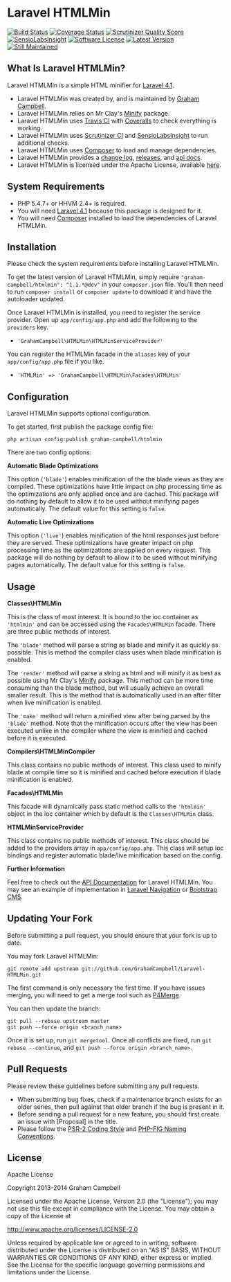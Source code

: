 Laravel HTMLMin
===============


[![Build Status](https://travis-ci.org/GrahamCampbell/Laravel-HTMLMin.png)](https://travis-ci.org/GrahamCampbell/Laravel-HTMLMin)
[![Coverage Status](https://coveralls.io/repos/GrahamCampbell/Laravel-HTMLMin/badge.png)](https://coveralls.io/r/GrahamCampbell/Laravel-HTMLMin)
[![Scrutinizer Quality Score](https://scrutinizer-ci.com/g/GrahamCampbell/Laravel-HTMLMin/badges/quality-score.png?s=b56aacf6a0c1b2e612c3d7dab63d212084e6b83b)](https://scrutinizer-ci.com/g/GrahamCampbell/Laravel-HTMLMin)
[![SensioLabsInsight](https://insight.sensiolabs.com/projects/bd487912-2c9a-454e-85f7-270928cf0c5f/mini.png)](https://insight.sensiolabs.com/projects/bd487912-2c9a-454e-85f7-270928cf0c5f)
[![Software License](https://poser.pugx.org/graham-campbell/htmlmin/license.png)](https://github.com/GrahamCampbell/Laravel-HTMLMin/blob/master/LICENSE.md)
[![Latest Version](https://poser.pugx.org/graham-campbell/htmlmin/v/stable.png)](https://packagist.org/packages/graham-campbell/htmlmin)
[![Still Maintained](http://stillmaintained.com/GrahamCampbell/Laravel-HTMLMin.png)](http://stillmaintained.com/GrahamCampbell/Laravel-HTMLMin)


## What Is Laravel HTMLMin?

Laravel HTMLMin is a simple HTML minifier for [Laravel 4.1](http://laravel.com).

* Laravel HTMLMin was created by, and is maintained by [Graham Campbell](https://github.com/GrahamCampbell).
* Laravel HTMLMin relies on Mr Clay's [Minify](https://github.com/mrclay/minify) package.
* Laravel HTMLMin uses [Travis CI](https://travis-ci.org/GrahamCampbell/Laravel-HTMLMin) with [Coveralls](https://coveralls.io/r/GrahamCampbell/Laravel-HTMLMin) to check everything is working.
* Laravel HTMLMin uses [Scrutinizer CI](https://scrutinizer-ci.com/g/GrahamCampbell/Laravel-HTMLMin) and [SensioLabsInsight](https://insight.sensiolabs.com/projects/bd487912-2c9a-454e-85f7-270928cf0c5f) to run additional checks.
* Laravel HTMLMin uses [Composer](https://getcomposer.org) to load and manage dependencies.
* Laravel HTMLMin provides a [change log](https://github.com/GrahamCampbell/Laravel-HTMLMin/blob/master/CHANGELOG.md), [releases](https://github.com/GrahamCampbell/Laravel-HTMLMin/releases), and [api docs](http://grahamcampbell.github.io/Laravel-HTMLMin).
* Laravel HTMLMin is licensed under the Apache License, available [here](https://github.com/GrahamCampbell/Laravel-HTMLMin/blob/master/LICENSE.md).


## System Requirements

* PHP 5.4.7+ or HHVM 2.4+ is required.
* You will need [Laravel 4.1](http://laravel.com) because this package is designed for it.
* You will need [Composer](https://getcomposer.org) installed to load the dependencies of Laravel HTMLMin.


## Installation

Please check the system requirements before installing Laravel HTMLMin.

To get the latest version of Laravel HTMLMin, simply require `"graham-campbell/htmlmin": "1.1.*@dev"` in your `composer.json` file. You'll then need to run `composer install` or `composer update` to download it and have the autoloader updated.

Once Laravel HTMLMin is installed, you need to register the service provider. Open up `app/config/app.php` and add the following to the `providers` key.

* `'GrahamCampbell\HTMLMin\HTMLMinServiceProvider'`

You can register the HTMLMin facade in the `aliases` key of your `app/config/app.php` file if you like.

* `'HTMLMin' => 'GrahamCampbell\HTMLMin\Facades\HTMLMin'`


## Configuration

Laravel HTMLMin supports optional configuration.

To get started, first publish the package config file:

    php artisan config:publish graham-campbell/htmlmin

There are two config options:

**Automatic Blade Optimizations**

This option (`'blade'`) enables minification of the the blade views as they are compiled. These optimizations have little impact on php processing time as the optimizations are only applied once and are cached. This package will do nothing by default to allow it to be used without minifying pages automatically. The default value for this setting is `false`.

**Automatic Live Optimizations**

This option (`'live'`) enables minification of the html responses just before they are served. These optimizations have greater impact on php processing time as the optimizations are applied on every request. This package will do nothing by default to allow it to be used without minifying pages automatically. The default value for this setting is `false`.


## Usage

**Classes\HTMLMin**

This is the class of most interest. It is bound to the ioc container as `'htmlmin'` and can be accessed using the `Facades\HTMLMin` facade. There are three public methods of interest.

The `'blade'` method will parse a string as blade and minify it as quickly as possible. This is method the compiler class uses when blade minification is enabled.

The `'render'` method will parse a string as html and will minify it as best as possible using Mr Clay's [Minify](https://github.com/mrclay/minify) package. This method can be more time consuming than the blade method, but will usually achieve an overall smaller result. This is the method that is automatically used in an after filter when live minification is enabled.

The `'make'` method will return a minified view after being parsed by the `'blade'` method. Note that the minification occurs after the view has been executed unlike in the compiler where the view is minified and cached before it is executed.

**Compilers\HTMLMinCompiler**

This class contains no public methods of interest. This class used to minify blade at compile time so it is minified and cached before execution if blade minification is enabled.

**Facades\HTMLMin**

This facade will dynamically pass static method calls to the `'htmlmin'` object in the ioc container which by default is the `Classes\HTMLMin` class.

**HTMLMinServiceProvider**

This class contains no public methods of interest. This class should be added to the providers array in `app/config/app.php`. This class will setup ioc bindings and register automatic blade/live minification based on the config.

**Further Information**

Feel free to check out the [API Documentation](http://grahamcampbell.github.io/Laravel-HTMLMin
) for Laravel HTMLMin. You may see an example of implementation in [Laravel Navigation](https://github.com/GrahamCampbell/Laravel-Navigation) or [Bootstrap CMS](https://github.com/GrahamCampbell/Bootstrap-CMS).


## Updating Your Fork

Before submitting a pull request, you should ensure that your fork is up to date.

You may fork Laravel HTMLMin:

    git remote add upstream git://github.com/GrahamCampbell/Laravel-HTMLMin.git

The first command is only necessary the first time. If you have issues merging, you will need to get a merge tool such as [P4Merge](http://perforce.com/product/components/perforce_visual_merge_and_diff_tools).

You can then update the branch:

    git pull --rebase upstream master
    git push --force origin <branch_name>

Once it is set up, run `git mergetool`. Once all conflicts are fixed, run `git rebase --continue`, and `git push --force origin <branch_name>`.


## Pull Requests

Please review these guidelines before submitting any pull requests.

* When submitting bug fixes, check if a maintenance branch exists for an older series, then pull against that older branch if the bug is present in it.
* Before sending a pull request for a new feature, you should first create an issue with [Proposal] in the title.
* Please follow the [PSR-2 Coding Style](https://github.com/php-fig/fig-standards/blob/master/accepted/PSR-2-coding-style-guide.md) and [PHP-FIG Naming Conventions](https://github.com/php-fig/fig-standards/blob/master/bylaws/002-psr-naming-conventions.md).


## License

Apache License

Copyright 2013-2014 Graham Campbell

Licensed under the Apache License, Version 2.0 (the "License");
you may not use this file except in compliance with the License.
You may obtain a copy of the License at

 http://www.apache.org/licenses/LICENSE-2.0

Unless required by applicable law or agreed to in writing, software
distributed under the License is distributed on an "AS IS" BASIS,
WITHOUT WARRANTIES OR CONDITIONS OF ANY KIND, either express or implied.
See the License for the specific language governing permissions and
limitations under the License.
